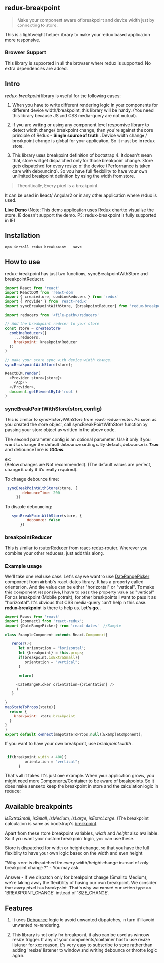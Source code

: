 ## redux-breakpoint

> Make your component aware of breakpoint and device width just by connecting to store.

This is a lightweight helper library to make your redux based application more responsive. 

### Browser Support
This library is supported in all the browser where redux is supported. No extra dependencies are added.



## Intro

   _redux-breakpoint_  library is useful for the following cases:




1) When you have to write different rendering logic in your components for different device width/breakpoint, this library will be handy. (You need this library because JS and CSS media-query are not mutual). 

2) If you are writing or using any component level responsive library to detect width change/ breakpoint change, then you're against the core principle of Redux - **Single source of truth** .  Device width change / breakpoint change is global for your application, So it must be in redux store.

3) This library uses breakpoint definition of bootstrap 4. It doesn't mean that, store will get dispatched only for those breakpoint change. Store gets dispatched for every resize of the device (Performance is taken care with debouncing). So you have full flexibility to have your own unlimited breakpoint definition by using the width from store.

> Theoritically, Every pixel is a breakpoint. 

It can be used in React/ Angular2 or in any other application where redux is used.

**[Live Demo](https://bala94.github.io/)**  (Note: This demo application uses Redux chart to visualize the store. IE doesn't support the demo. PS: redux-breakpoint is fully supported in IE) 


## Installation

`npm install redux-breakpoint --save`

## How to use

redux-breakpoint has just two functions, syncBreakpointWithStore and breakpointReducer.

```js
import React from 'react'
import ReactDOM from 'react-dom'
import { createStore, combineReducers } from 'redux'
import { Provider } from 'react-redux'
import syncBreakpointWithStore, {breakpointReducer} from 'redux-breakpoint'

import reducers from '<file-path>/reducers'

// Add the breakpoint reducer to your store
const store = createStore(
  combineReducers({
    ...reducers,
    breakpoint: breakpointReducer
  })
)

// make your store sync with device width change.
syncBreakpointWithStore(store);

ReactDOM.render(
  <Provider store={store}>
    <App/>
  </Provider>,
  document.getElementById('root')
)
```

 


###  syncBreakPointWithStore(store,config) 
  This is similar to syncHistoryWithStore from react-redux-router.
  As soon as you created the store object, call syncBreakPointWithStore function by passing your store object as written in the above code.

  The second parameter config is an optional parameter. Use it only if you want to change the default debounce settings.
  By default, debounce is **_True_** and debounceTime is _**100ms**_. 

  ex:  
  (Below changes are Not recommended). (The default values are perfect, change it only if it's really required).

  To change debounce time:

  ```js
   syncBreakPointWithStore(store, {
          debounceTime: 200
       })
  ```
  
  To disable debouncing:

```js
   syncBreakPointWithStore(store, {
          debounce: false
       })
```  



### breakpointReducer
  This is similar to routerReducer from react-redux-router. Wherever you combine your other reducers, just add this along. 


### Example usage
  We'll take one real use case. Let's say we want to use [DateRangePicker](https://github.com/airbnb/react-dates) component from airbnb's react-dates library.
  It has a property called orientation. And the value can be either "horizontal" or "vertical". To make this component responsive, I have to pass the property value as "vertical" For xs breakpoint (Mobile potrait), for other breakpoints I want to pass it as "horizontal". It's obvious that CSS media-query can't help in this case. **redux-breakpoint** is there to help us.  **Let's go..**
  

```js
import React from 'react'
import {connect} from 'react-redux';
import {DateRangePicker} from 'react-dates'  //Sample

class ExampleComponent extends React.Component{
  
   render(){
      let orientation = "horizontal";
      let {breakpoint} = this.props;
      if(breakpoint.isExtraSmall){
         orientation = "vertical";
      } 
       
      return(

     <DateRangePicker orientation={orientation} /> 
     )
   }

}
mapStateToProps(state){ 
  return {
    breakpoint: state.breakpoint
  }
}
)
export default connect(mapStateToProps,null)(ExampleComponent);
```

If you want to have your own breakpoint, use _breakpoint.width_ .

```js

 if(breakpoint.width < 400){
         orientation = "vertical";
      } 

```

That's all it takes. It's just one example. When your application grows, you might need more Components/Container to be aware of breakpoints. So it does make sense to keep the breakpoint in store and the calculation logic in reducer.

 

## Available breakpoints
   _isExtraSmall, isSmall, isMedium, isLarge, isExtraLarge_. (The breakpoint calculation is same as bootstrap's [breakpoint](https://v4-alpha.getbootstrap.com/layout/overview/).

   Apart from these store breakpoint variables,  _width_  and _height_ also available. So if you want your custom breakpoint logic, you can use these. 

   Store is dispatched for width or height change, so that you have the full flexiblity to have your own logic based on the width and even height.
   
   "Why store is dispatched for every width/height change instead of only breakpoint change ?" - You may ask. 

   Answer - If we dispatch only for breakpoint change (Small to Medium), we're taking away the flexibility of having our own breakpoint. We consider that every pixel is a breakpoint. That's why we named our action type as 'BREAKPOINT_CHANGE' instead of 'SIZE_CHANGE'.



## Features
1. It uses [Debounce](https://medium.com/@_jh3y/throttling-and-debouncing-in-javascript-b01cad5c8edf) logic to avoid unwanted dispatches, in turn it'll avoid unwanted re-rendering.

2. This library is not only for breakpoint, it also can be used as window resize trigger. If any of your components/container has to use resize listener for xxx reason, it's very easy to subscribe to store rather than adding 'resize' listener to window and writing debounce or throttle logic again.  




